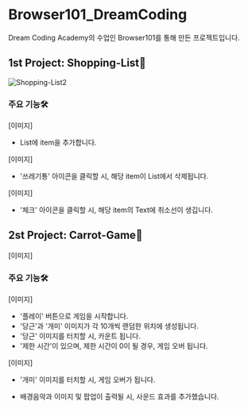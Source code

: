 # Browser101_DreamCoding
Dream Coding Academy의 수업인 Browser101를 통해 만든 프로젝트입니다.


## 1st Project: Shopping-List🛒
![Shopping-List2](https://user-images.githubusercontent.com/58885393/152399537-955506ab-3b5f-4f74-a851-e0dd9ff8de0a.jpg)

### 주요 기능🛠

[이미지]
* List에 item을 추가합니다.

[이미지]
* '쓰레기통' 아이콘을 클릭할 시, 해당 item이 List에서 삭제됩니다.

[이미지]
* '체크' 아이콘을 클릭할 시, 해당 item의 Text에 취소선이 생깁니다.

## 2st Project: Carrot-Game🥕

[이미지]
### 주요 기능🛠

[이미지]
* '플레이' 버튼으로 게임을 시작합니다.
* '당근'과 '개미' 이미지가 각 10개씩 랜덤한 위치에 생성됩니다.
* '당근' 이미지를 터치할 시, 카운트 됩니다.
* '제한 시간'이 있으며, 제한 시간이 0이 될 경우, 게임 오버 됩니다.

[이미지]
* '개미' 이미지를 터치할 시, 게임 오버가 됩니다.

* 배경음악과 이미지 및 팝업이 출력될 시, 사운드 효과를 추가했습니다.
